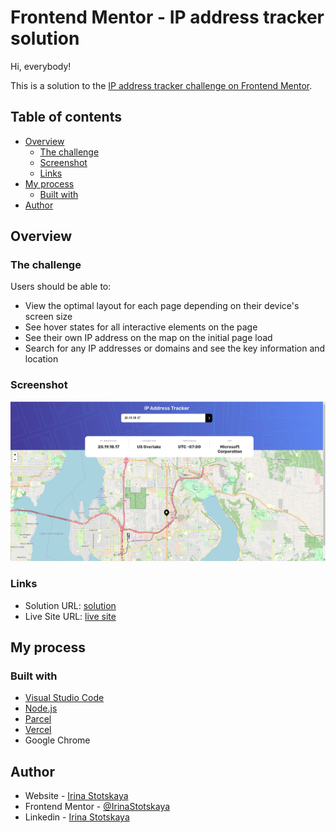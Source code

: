 # Frontend Mentor - IP address tracker solution

Hi, everybody!

This is a solution to the [IP address tracker challenge on Frontend Mentor](https://www.frontendmentor.io/challenges/ip-address-tracker-I8-0yYAH0).

## Table of contents

- [Overview](#overview)
  - [The challenge](#the-challenge)
  - [Screenshot](#screenshot)
  - [Links](#links)
- [My process](#my-process)
  - [Built with](#built-with)
- [Author](#author)

## Overview

### The challenge

Users should be able to:

- View the optimal layout for each page depending on their device's screen size
- See hover states for all interactive elements on the page
- See their own IP address on the map on the initial page load
- Search for any IP addresses or domains and see the key information and location

### Screenshot

![](.//images/screenshot.png)

### Links

- Solution URL: [solution](https://github.com/IrinaStotskaya/ipaddresstracker)
- Live Site URL: [live site](https://ipaddresstracker-kappa.vercel.app/)

## My process

### Built with

- [Visual Studio Code](https://code.visualstudio.com)
- [Node.js](https://nodejs.org/en/)
- [Parcel](https://parceljs.org/)
- [Vercel](https://vercel.com/)
- Google Chrome

## Author

- Website - [Irina Stotskaya](https://linktr.ee/irinastotskaya)
- Frontend Mentor - [@IrinaStotskaya](https://www.frontendmentor.io/profile/IrinaStotskaya)
- Linkedin - [Irina Stotskaya](https://www.linkedin.com/in/irina-stotskaya-074b31244/)
